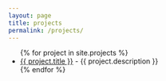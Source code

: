 ```yaml
---
layout: page
title: projects
permalink: /projects/
---
```

<ul>
{% for project in site.projects %}
<li><a href="{{ project.url }}">{{ project.title }}</a> - {{ project.description }}</li>
{% endfor %}
</ul>